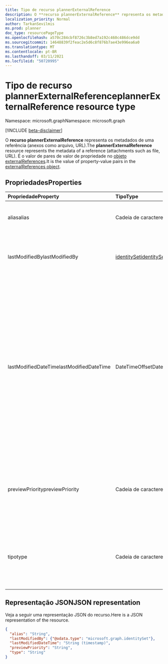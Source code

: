 ```yaml
---
title: Tipo de recurso plannerExternalReference
description: O **recurso plannerExternalReference** representa os metadados de uma referência (anexos como arquivo, URL). É o valor de pares de valor de propriedade no objeto externalReferences.
localization_priority: Normal
author: TarkanSevilmis
ms.prod: planner
doc_type: resourcePageType
ms.openlocfilehash: a570c284cbf8726c3b8ed7a192c460c486dce9dd
ms.sourcegitcommit: 14648839f2feac2e5d6c8f876b7ae43e996ea6a0
ms.translationtype: MT
ms.contentlocale: pt-BR
ms.lasthandoff: 03/11/2021
ms.locfileid: "50720995"
---
```

# <a name="plannerexternalreference-resource-type"></a><span data-ttu-id="7ca87-104">Tipo de recurso plannerExternalReference</span><span class="sxs-lookup"><span data-stu-id="7ca87-104">plannerExternalReference resource type</span></span>

<span data-ttu-id="7ca87-105">Namespace: microsoft.graph</span><span class="sxs-lookup"><span data-stu-id="7ca87-105">Namespace: microsoft.graph</span></span>

[!INCLUDE [beta-disclaimer](../../includes/beta-disclaimer.md)]

<span data-ttu-id="7ca87-106">O **recurso plannerExternalReference** representa os metadados de uma referência (anexos como arquivo, URL).</span><span class="sxs-lookup"><span data-stu-id="7ca87-106">The **plannerExternalReference** resource represents the metadata of a reference (attachments such as file, URL).</span></span> <span data-ttu-id="7ca87-107">É o valor de pares de valor de propriedade no [objeto externalReferences](plannerexternalreferences.md).</span><span class="sxs-lookup"><span data-stu-id="7ca87-107">It is the value of property-value pairs in the [externalReferences object](plannerexternalreferences.md).</span></span>



## <a name="properties"></a><span data-ttu-id="7ca87-108">Propriedades</span><span class="sxs-lookup"><span data-stu-id="7ca87-108">Properties</span></span>
| <span data-ttu-id="7ca87-109">Propriedade</span><span class="sxs-lookup"><span data-stu-id="7ca87-109">Property</span></span>     | <span data-ttu-id="7ca87-110">Tipo</span><span class="sxs-lookup"><span data-stu-id="7ca87-110">Type</span></span>   |<span data-ttu-id="7ca87-111">Descrição</span><span class="sxs-lookup"><span data-stu-id="7ca87-111">Description</span></span>|
|:---------------|:--------|:----------|
|<span data-ttu-id="7ca87-112">alias</span><span class="sxs-lookup"><span data-stu-id="7ca87-112">alias</span></span>|<span data-ttu-id="7ca87-113">Cadeia de caracteres</span><span class="sxs-lookup"><span data-stu-id="7ca87-113">String</span></span>|<span data-ttu-id="7ca87-114">Um alias de nome para descrever a referência.</span><span class="sxs-lookup"><span data-stu-id="7ca87-114">A name alias to describe the reference.</span></span>|
|<span data-ttu-id="7ca87-115">lastModifiedBy</span><span class="sxs-lookup"><span data-stu-id="7ca87-115">lastModifiedBy</span></span>|[<span data-ttu-id="7ca87-116">identitySet</span><span class="sxs-lookup"><span data-stu-id="7ca87-116">identitySet</span></span>](identityset.md)|<span data-ttu-id="7ca87-117">Somente leitura.</span><span class="sxs-lookup"><span data-stu-id="7ca87-117">Read-only.</span></span> <span data-ttu-id="7ca87-118">ID do usuário pela qual foi modificada pela última vez.</span><span class="sxs-lookup"><span data-stu-id="7ca87-118">User ID by which this is last modified.</span></span>|
|<span data-ttu-id="7ca87-119">lastModifiedDateTime</span><span class="sxs-lookup"><span data-stu-id="7ca87-119">lastModifiedDateTime</span></span>|<span data-ttu-id="7ca87-120">DateTimeOffset</span><span class="sxs-lookup"><span data-stu-id="7ca87-120">DateTimeOffset</span></span>|<span data-ttu-id="7ca87-121">Somente leitura.</span><span class="sxs-lookup"><span data-stu-id="7ca87-121">Read-only.</span></span> <span data-ttu-id="7ca87-122">Data e hora em que isso foi modificado pela última vez.</span><span class="sxs-lookup"><span data-stu-id="7ca87-122">Date and time at which this is last modified.</span></span> <span data-ttu-id="7ca87-123">O tipo Timestamp representa informações de data e hora usando o formato ISO 8601 e está sempre no horário UTC.</span><span class="sxs-lookup"><span data-stu-id="7ca87-123">The Timestamp type represents date and time information using ISO 8601 format and is always in UTC time.</span></span> <span data-ttu-id="7ca87-124">Por exemplo, meia-noite UTC em 1 de janeiro de 2014 é `2014-01-01T00:00:00Z`</span><span class="sxs-lookup"><span data-stu-id="7ca87-124">For example, midnight UTC on Jan 1, 2014 is `2014-01-01T00:00:00Z`</span></span>|
|<span data-ttu-id="7ca87-125">previewPriority</span><span class="sxs-lookup"><span data-stu-id="7ca87-125">previewPriority</span></span>|<span data-ttu-id="7ca87-126">Cadeia de caracteres</span><span class="sxs-lookup"><span data-stu-id="7ca87-126">String</span></span>|<span data-ttu-id="7ca87-127">Usado para definir a ordem de prioridade relativa na qual a referência será mostrada como uma visualização na tarefa.</span><span class="sxs-lookup"><span data-stu-id="7ca87-127">Used to set the relative priority order in which the reference will be shown as a preview on the task.</span></span>|
|<span data-ttu-id="7ca87-128">tipo</span><span class="sxs-lookup"><span data-stu-id="7ca87-128">type</span></span>|<span data-ttu-id="7ca87-129">Cadeia de caracteres</span><span class="sxs-lookup"><span data-stu-id="7ca87-129">String</span></span>|<span data-ttu-id="7ca87-130">Usado para descrever o tipo da referência.</span><span class="sxs-lookup"><span data-stu-id="7ca87-130">Used to describe the type of the reference.</span></span> <span data-ttu-id="7ca87-131">Os tipos `PowerPoint` incluem: `Word` , , , `Excel` `Other` .</span><span class="sxs-lookup"><span data-stu-id="7ca87-131">Types include: `PowerPoint`, `Word`, `Excel`, `Other`.</span></span>|

## <a name="json-representation"></a><span data-ttu-id="7ca87-132">Representação JSON</span><span class="sxs-lookup"><span data-stu-id="7ca87-132">JSON representation</span></span>
<span data-ttu-id="7ca87-133">Veja a seguir uma representação JSON do recurso.</span><span class="sxs-lookup"><span data-stu-id="7ca87-133">Here is a JSON representation of the resource.</span></span>

<!-- {
  "blockType": "resource",
  "optionalProperties": [

  ],
  "@odata.type": "microsoft.graph.plannerExternalReference"
}-->

```json
{
  "alias": "String",
  "lastModifiedBy": {"@odata.type": "microsoft.graph.identitySet"},
  "lastModifiedDateTime": "String (timestamp)",
  "previewPriority": "String",
  "type": "String"
}

```

<!-- uuid: 8fcb5dbc-d5aa-4681-8e31-b001d5168d79
2015-10-25 14:57:30 UTC -->
<!--
{
  "type": "#page.annotation",
  "description": "plannerExternalReference resource",
  "keywords": "",
  "section": "documentation",
  "tocPath": "",
  "suppressions": []
}
-->


